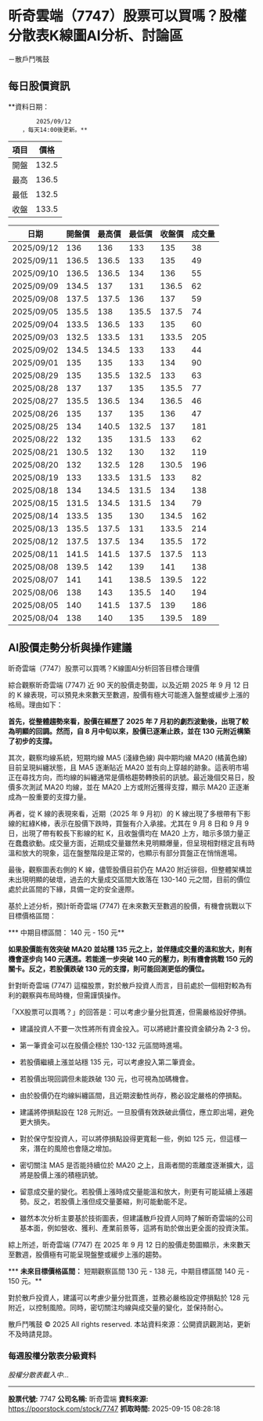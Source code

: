 # 昕奇雲端（7747）股票可以買嗎？股權分散表K線圖AI分析、討論區
－散戶鬥嘴鼓

## 每日股價資訊

**資料日期：
        
            2025/09/12
        ，每天14:00後更新。**

| 項目 | 價格 |
|------|------|
| 開盤 | 132.5 |
| 最高 | 136.5 |
| 最低 | 132.5 |
| 收盤 | 133.5 |

| 日期 | 開盤價 | 最高價 | 最低價 | 收盤價 | 成交量 |
|------|--------|--------|--------|--------|--------|
| 2025/09/12 | 136 | 136 | 133 | 135 | 38 |
| 2025/09/11 | 136.5 | 136.5 | 133 | 135 | 49 |
| 2025/09/10 | 136.5 | 136.5 | 134 | 136 | 55 |
| 2025/09/09 | 134.5 | 137 | 131 | 136.5 | 62 |
| 2025/09/08 | 137.5 | 137.5 | 136 | 137 | 59 |
| 2025/09/05 | 135.5 | 138 | 135.5 | 137.5 | 74 |
| 2025/09/04 | 133.5 | 136.5 | 133 | 135 | 60 |
| 2025/09/03 | 132.5 | 133.5 | 131 | 133.5 | 205 |
| 2025/09/02 | 134.5 | 134.5 | 133 | 133 | 44 |
| 2025/09/01 | 135 | 135 | 133 | 134 | 90 |
| 2025/08/29 | 135 | 135.5 | 132.5 | 133 | 63 |
| 2025/08/28 | 137 | 137 | 135 | 135.5 | 77 |
| 2025/08/27 | 135.5 | 136.5 | 134 | 136.5 | 46 |
| 2025/08/26 | 135 | 137 | 135 | 136 | 47 |
| 2025/08/25 | 134 | 140.5 | 132.5 | 137 | 181 |
| 2025/08/22 | 132 | 135 | 131.5 | 133 | 62 |
| 2025/08/21 | 130.5 | 132 | 130 | 132 | 119 |
| 2025/08/20 | 132 | 132.5 | 128 | 130.5 | 196 |
| 2025/08/19 | 133 | 133.5 | 131.5 | 133 | 82 |
| 2025/08/18 | 134 | 134.5 | 131.5 | 134 | 138 |
| 2025/08/15 | 131.5 | 134.5 | 131.5 | 134 | 79 |
| 2025/08/14 | 133.5 | 135 | 130 | 134.5 | 162 |
| 2025/08/13 | 135.5 | 137.5 | 131 | 133.5 | 214 |
| 2025/08/12 | 137.5 | 137.5 | 134 | 135.5 | 172 |
| 2025/08/11 | 141.5 | 141.5 | 137.5 | 137.5 | 113 |
| 2025/08/08 | 139.5 | 142 | 139 | 141 | 138 |
| 2025/08/07 | 141 | 141 | 138.5 | 139.5 | 122 |
| 2025/08/06 | 138 | 143 | 135.5 | 140 | 194 |
| 2025/08/05 | 140 | 141.5 | 137.5 | 139 | 186 |
| 2025/08/04 | 138 | 140 | 135 | 139.5 | 189 |

## AI股價走勢分析與操作建議

昕奇雲端（7747）股票可以買嗎？K線圖AI分析回答目標合理價

綜合觀察昕奇雲端 (7747) 近 90 天的股價走勢圖，以及近期 2025 年 9 月 12 日的 K 線表現，可以預見未來數天至數週，股價有極大可能進入盤整或緩步上漲的格局。理由如下：

**首先，從整體趨勢來看，股價在經歷了 2025 年 7 月初的劇烈波動後，出現了較為明顯的回調。然而，自 8 月中旬以來，股價已逐漸止跌，並在 130 元附近構築了初步的支撐。**

其次，觀察均線系統，短期均線 MA5 (淺綠色線) 與中期均線 MA20 (橘黃色線) 目前呈現糾纏狀態，且 MA5 逐漸貼近 MA20 並有向上穿越的跡象。這表明市場正在尋找方向，而均線的糾纏通常是價格趨勢轉換前的訊號。最近幾個交易日，股價多次測試 MA20 均線，並在 MA20 上方或附近獲得支撐，顯示 MA20 正逐漸成為一股重要的支撐力量。

再者，從 K 線的表現來看，近期（2025 年 9 月初）的 K 線出現了多根帶有下影線的紅綠K棒，表示在股價下跌時，買盤有介入承接。尤其在 9 月 8 日和 9 月 9 日，出現了帶有較長下影線的紅 K，且收盤價均在 MA20 上方，暗示多頭力量正在蠢蠢欲動。成交量方面，近期成交量雖然未見明顯爆量，但呈現相對穩定且有時溫和放大的現象，這在盤整階段是正常的，也顯示有部分買盤正在悄悄進場。

最後，觀察圖表右側的 K 線，儘管股價目前仍在 MA20 附近徘徊，但整體架構並未出現明顯的破壞，過去的大量成交區間大致落在 130-140 元之間，目前的價位處於此區間的下緣，具備一定的安全邊際。

基於上述分析，預計昕奇雲端 (7747) 在未來數天至數週的股價，有機會挑戰以下目標價格區間：

***   中期目標區間： 140 元 - 150 元**

**如果股價能有效突破 MA20 並站穩 135 元之上，並伴隨成交量的溫和放大，則有機會逐步向 140 元邁進。若能進一步突破 140 元的壓力，則有機會挑戰 150 元的關卡。反之，若股價跌破 130 元的支撐，則可能回測更低的價位。**

針對昕奇雲端 (7747) 這檔股票，對於散戶投資人而言，目前處於一個相對較為有利的觀察與布局時機，但需謹慎操作。

「XX股票可以買嗎？」的回答是：可以考慮少量分批買進，但需嚴格設好停損。

*   建議投資人不要一次性將所有資金投入。可以將總計畫投資金額分為 2-3 份。

*   第一筆資金可以在股價企穩於 130-132 元區間時進場。

*   若股價繼續上漲並站穩 135 元，可以考慮投入第二筆資金。

*   若股價出現回調但未能跌破 130 元，也可視為加碼機會。

*   由於股價仍在均線糾纏區間，且近期波動性尚存，務必設定嚴格的停損點。

*   建議將停損點設在 128 元附近。一旦股價有效跌破此價位，應立即出場，避免更大損失。

*   對於保守型投資人，可以將停損點設得更寬鬆一些，例如 125 元，但這樣一來，潛在的風險也會隨之增加。

*   密切關注 MA5 是否能持續位於 MA20 之上，且兩者間的乖離度逐漸擴大，這將是股價上漲的積極訊號。

*   留意成交量的變化。若股價上漲時成交量能溫和放大，則更有可能延續上漲趨勢。反之，若股價上漲但成交量萎縮，則可能動能不足。

*   雖然本次分析主要基於技術圖表，但建議散戶投資人同時了解昕奇雲端的公司基本面，例如營收、獲利、產業前景等，這將有助於做出更全面的投資決策。

綜上所述，昕奇雲端 (7747) 在 2025 年 9 月 12 日的股價走勢圖顯示，未來數天至數週，股價極有可能呈現盤整或緩步上漲的趨勢。

***   **未來目標價格區間：** 短期觀察區間 130 元 - 138 元，中期目標區間 140 元 - 150 元。**

對於散戶投資人，建議可以考慮少量分批買進，並務必嚴格設定停損點於 128 元附近，以控制風險。同時，密切關注均線與成交量的變化，並保持耐心。

散戶鬥嘴鼓 © 2025 All rights reserved. 本站資料來源：公開資訊觀測站，更新不及時請見諒。

### 每週股權分散表分級資料

*股權分散表載入中...*

---

**股票代號:** 7747
**公司名稱:** 昕奇雲端
**資料來源:** https://poorstock.com/stock/7747
**抓取時間:** 2025-09-15 08:28:18